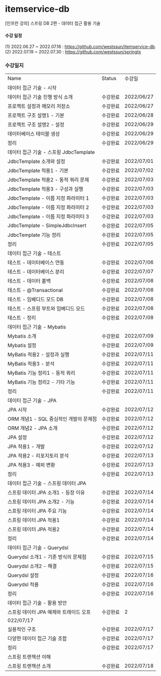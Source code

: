 # itemservice-db
[인프런 강의] 스프링 DB 2편 - 데이터 접근 활용 기술

#### 수강 일정
(1) 2022.06.27 ~ 2022.07.18 : https://github.com/westssun/itemservice-db.  
(2) 2022.07.19 ~ 2022.07.30 : https://github.com/westssun/springtx

### 수강일지
| | | |
|-|-|-|
|Name|Status|수강일|
|데이터 접근 기술 - 시작| | |
|데이터 접근 기술 진행 방식 소개|수강완료|2022/06/27|
|프로젝트 설정과 메모리 저장소|수강완료|2022/06/27|
|프로젝트 구조 설명1 - 기본|수강완료|2022/06/28|
|프로젝트 구조 설명2 - 설정|수강완료|2022/06/29|
|데이터베이스 테이블 생성|수강완료|2022/06/29|
|정리|수강완료|2022/06/29|
|데이터 접근 기술 - 스프링 JdbcTemplate| | |
|JdbcTemplate 소개와 설정|수강완료|2022/07/01|
|JdbcTemplate 적용1 - 기본|수강완료|2022/07/02|
|JdbcTemplate 적용2 - 동적 쿼리 문제|수강완료|2022/07/03|
|JdbcTemplate 적용3 - 구성과 실행|수강완료|2022/07/03|
|JdbcTemplate - 이름 지정 파라미터 1|수강완료|2022/07/03|
|JdbcTemplate - 이름 지정 파라미터 2|수강완료|2022/07/03|
|JdbcTemplate - 이름 지정 파라미터 3|수강완료|2022/07/03|
|JdbcTemplate - SimpleJdbcInsert|수강완료|2022/07/05|
|JdbcTemplate 기능 정리|수강완료|2022/07/05|
|정리|수강완료|2022/07/05|
|데이터 접근 기술 - 테스트| | |
|테스트 - 데이터베이스 연동|수강완료|2022/07/06|
|테스트 - 데이터베이스 분리|수강완료|2022/07/07|
|테스트 - 데이터 롤백|수강완료|2022/07/08|
|테스트 - @Transactional|수강완료|2022/07/08|
|테스트 - 임베디드 모드 DB|수강완료|2022/07/08|
|테스트 - 스프링 부트와 임베디드 모드|수강완료|2022/07/08|
|테스트 - 정리|수강완료|2022/07/08|
|데이터 접근 기술 - Mybatis| | |
|Mybatis 소개|수강완료|2022/07/09|
|Mybatis 설정|수강완료|2022/07/09|
|MyBatis 적용2 - 설정과 실행|수강완료|2022/07/11|
|MyBatis 적용3 - 분석|수강완료|2022/07/11|
|MyBatis 기능 정리1 - 동적 쿼리|수강완료|2022/07/11|
|MyBatis 기능 정리2 - 기타 기능|수강완료|2022/07/11|
|정리|수강완료|2022/07/11|
|데이터 접근 기술 - JPA| | |
|JPA 시작|수강완료|2022/07/12|
|ORM 개념1 - SQL 중심적인 개발의 문제점|수강완료|2022/07/12|
|ORM 개념2 - JPA 소개|수강완료|2022/07/12|
|JPA 설정|수강완료|2022/07/12|
|JPA 적용1 - 개발|수강완료|2022/07/12|
|JPA 적용2 - 리포지토리 분석|수강완료|2022/07/13|
|JPA 적용3 - 예외 변환|수강완료|2022/07/13|
|정리|수강완료|2022/07/13|
|데이터 접근 기술 - 스프링 데이터 JPA| | |
|스프링 데이터 JPA 소개1 - 등장 이유|수강완료|2022/07/14|
|스프링 데이터 JPA 소개2 - 기능|수강완료|2022/07/14|
|스프링 데이터 JPA 주요 기능|수강완료|2022/07/14|
|스프링 데이터 JPA 적용1|수강완료|2022/07/14|
|스프링 데이터 JPA 적용2|수강완료|2022/07/14|
|정리|수강완료|2022/07/14|
|데이터 접근 기술 - Querydsl| | |
|Querydsl 소개1 - 기존 방식의 문제점|수강완료|2022/07/15|
|Querydsl 소개2 - 해결|수강완료|2022/07/15|
|Querydsl 설정|수강완료|2022/07/16|
|Querydsl 적용|수강완료|2022/07/16|
|정리|수강완료|2022/07/16|
|데이터 접근 기술 - 활용 방안| | |
|스프링 데이터 JPA 예제와 트레이드 오프|수강완료|2
022/07/17|
|실용적인 구조|수강완료|2022/07/17|
|다양한 데이터 접근 기술 조합|수강완료|2022/07/17|
|정리|수강완료|2022/07/17|
|스프링 트랜잭션 이해| | |
|스프링 트랜잭션 소개|수강완료|2022/07/18|
